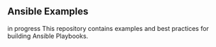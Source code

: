 
Ansible Examples
----------------
in progress
This repository contains examples and best practices for building Ansible Playbooks.

